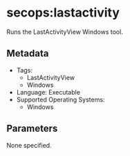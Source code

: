<!-- region Generated -->
# secops:lastactivity

Runs the LastActivityView Windows tool.

## Metadata

- Tags:
  - LastActivityView
  - Windows
- Language: Executable
- Supported Operating Systems:
  - Windows

## Parameters

None specified.
<!-- endregion -->
